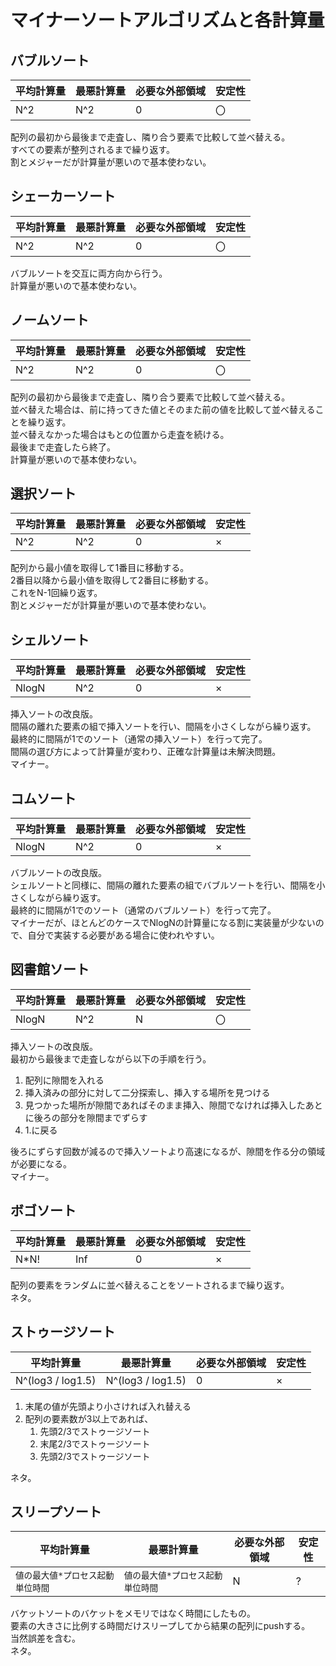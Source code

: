 # マイナーソートアルゴリズムと各計算量

## バブルソート

| 平均計算量 | 最悪計算量 | 必要な外部領域 | 安定性 |
| --- | --- | --- | --- |
| N^2 | N^2 | 0 | 〇 |

配列の最初から最後まで走査し、隣り合う要素で比較して並べ替える。  
すべての要素が整列されるまで繰り返す。  
割とメジャーだが計算量が悪いので基本使わない。


## シェーカーソート

| 平均計算量 | 最悪計算量 | 必要な外部領域 | 安定性 |
| --- | --- | --- | --- |
| N^2 | N^2 | 0 | 〇 |

バブルソートを交互に両方向から行う。  
計算量が悪いので基本使わない。


## ノームソート

| 平均計算量 | 最悪計算量 | 必要な外部領域 | 安定性 |
| --- | --- | --- | --- |
| N^2 | N^2 | 0 | 〇 |

配列の最初から最後まで走査し、隣り合う要素で比較して並べ替える。  
並べ替えた場合は、前に持ってきた値とそのまた前の値を比較して並べ替えることを繰り返す。  
並べ替えなかった場合はもとの位置から走査を続ける。  
最後まで走査したら終了。  
計算量が悪いので基本使わない。


## 選択ソート

| 平均計算量 | 最悪計算量 | 必要な外部領域 | 安定性 |
| --- | --- | --- | --- |
| N^2 | N^2 | 0 | × |

配列から最小値を取得して1番目に移動する。  
2番目以降から最小値を取得して2番目に移動する。  
これをN-1回繰り返す。  
割とメジャーだが計算量が悪いので基本使わない。


## シェルソート

| 平均計算量 | 最悪計算量 | 必要な外部領域 | 安定性 |
| --- | --- | --- | --- |
| NlogN | N^2 | 0 | × |

挿入ソートの改良版。  
間隔の離れた要素の組で挿入ソートを行い、間隔を小さくしながら繰り返す。  
最終的に間隔が1でのソート（通常の挿入ソート）を行って完了。  
間隔の選び方によって計算量が変わり、正確な計算量は未解決問題。  
マイナー。


## コムソート

| 平均計算量 | 最悪計算量 | 必要な外部領域 | 安定性 |
| --- | --- | --- | --- |
| NlogN | N^2 | 0 | × |

バブルソートの改良版。  
シェルソートと同様に、間隔の離れた要素の組でバブルソートを行い、間隔を小さくしながら繰り返す。  
最終的に間隔が1でのソート（通常のバブルソート）を行って完了。  
マイナーだが、ほとんどのケースでNlogNの計算量になる割に実装量が少ないので、自分で実装する必要がある場合に使われやすい。


## 図書館ソート

| 平均計算量 | 最悪計算量 | 必要な外部領域 | 安定性 |
| --- | --- | --- | --- |
| NlogN | N^2 | N | 〇 |

挿入ソートの改良版。  
最初から最後まで走査しながら以下の手順を行う。

1. 配列に隙間を入れる
2. 挿入済みの部分に対して二分探索し、挿入する場所を見つける
3. 見つかった場所が隙間であればそのまま挿入、隙間でなければ挿入したあとに後ろの部分を隙間までずらす
4. 1.に戻る

後ろにずらす回数が減るので挿入ソートより高速になるが、隙間を作る分の領域が必要になる。  
マイナー。


## ボゴソート

| 平均計算量 | 最悪計算量 | 必要な外部領域 | 安定性 |
| --- | --- | --- | --- |
| N*N! | Inf | 0 | × |

配列の要素をランダムに並べ替えることをソートされるまで繰り返す。  
ネタ。


## ストゥージソート

| 平均計算量 | 最悪計算量 | 必要な外部領域 | 安定性 |
| --- | --- | --- | --- |
| N^(log3 / log1.5) | N^(log3 / log1.5) | 0 | × |

1. 末尾の値が先頭より小さければ入れ替える
2. 配列の要素数が3以上であれば、
    1. 先頭2/3でストゥージソート
    2. 末尾2/3でストゥージソート
    3. 先頭2/3でストゥージソート

ネタ。


## スリープソート

| 平均計算量 | 最悪計算量 | 必要な外部領域 | 安定性 |
| --- | --- | --- | --- |
| `値の最大値*プロセス起動単位時間` | `値の最大値*プロセス起動単位時間` | N | ? |

バケットソートのバケットをメモリではなく時間にしたもの。  
要素の大きさに比例する時間だけスリープしてから結果の配列にpushする。  
当然誤差を含む。  
ネタ。
